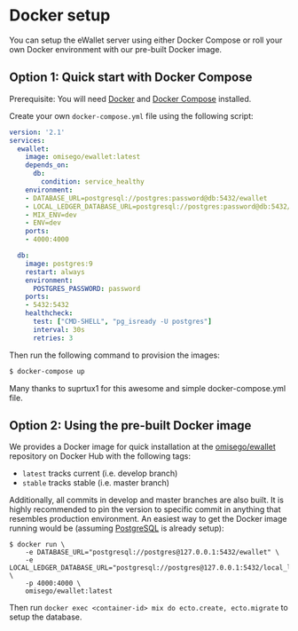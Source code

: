 # Docker setup

You can setup the eWallet server using either Docker Compose or roll your own Docker environment with our pre-built Docker image.

## Option 1: Quick start with Docker Compose

Prerequisite: You will need [Docker](https://www.docker.com/get-docker) and [Docker Compose](https://docs.docker.com/compose/install/) installed.

Create your own `docker-compose.yml` file using the following script:

```yaml
version: '2.1'
services:
  ewallet:
    image: omisego/ewallet:latest
    depends_on:
      db:
        condition: service_healthy
    environment:
    - DATABASE_URL=postgresql://postgres:password@db:5432/ewallet
    - LOCAL_LEDGER_DATABASE_URL=postgresql://postgres:password@db:5432/local_ledger
    - MIX_ENV=dev
    - ENV=dev
    ports:
    - 4000:4000

  db:
    image: postgres:9
    restart: always
    environment:
      POSTGRES_PASSWORD: password
    ports:
    - 5432:5432
    healthcheck:
      test: ["CMD-SHELL", "pg_isready -U postgres"]
      interval: 30s
      retries: 3
```

Then run the following command to provision the images:

```bash
$ docker-compose up
```

Many thanks to suprtux1 for this awesome and simple docker-compose.yml file.

## Option 2: Using the pre-built Docker image

We provides a Docker image for quick installation at the [omisego/ewallet](https://hub.docker.com/r/omisego/ewallet/) repository on Docker Hub with the following tags:

-   `latest` tracks current (i.e. develop branch)
-   `stable` tracks stable (i.e. master branch)

Additionally, all commits in develop and master branches are also built. It is highly recommended to pin the version to specific commit in anything that resembles production environment. An easiest way to get the Docker image running would be (assuming [PostgreSQL](https://hub.docker.com/_/postgres/) is already setup):

```
$ docker run \
    -e DATABASE_URL="postgresql://postgres@127.0.0.1:5432/ewallet" \
    -e LOCAL_LEDGER_DATABASE_URL="postgresql://postgres@127.0.0.1:5432/local_ledger" \
    -p 4000:4000 \
    omisego/ewallet:latest
```

Then run `docker exec <container-id> mix do ecto.create, ecto.migrate` to setup the database.
